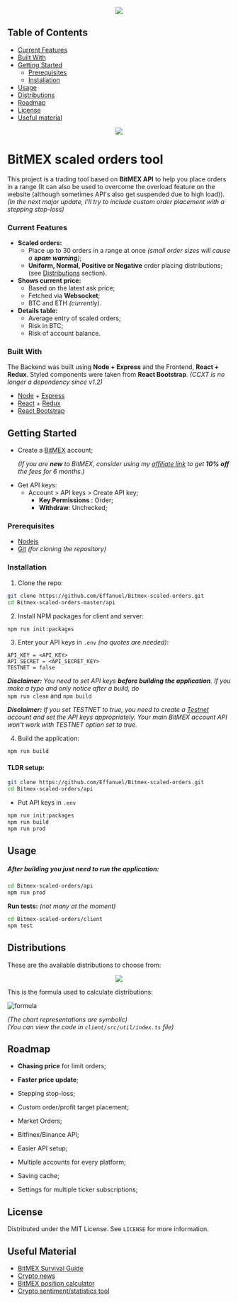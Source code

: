 <p align="center">
  <img src='assets/presentation_scaled_v5.gif'>
</p>

## Table of Contents

- [Current Features](#current-features)
- [Built With](#built-with)
- [Getting Started](#getting-started)
  - [Prerequisites](#prerequisites)
  - [Installation](#installation)
- [Usage](#usage)
- [Distributions](#distributions)
- [Roadmap](#roadmap)
- [License](#license)
- [Useful material](#useful-material)

<p align="center">
  <img src="assets/interface_range_tool_v6.png">
</p>

# BitMEX scaled orders tool

This project is a trading tool based on **BitMEX API** to help you place orders in a range (It can also be used to overcome the overload feature on the website (although sometimes API's also get suspended due to high load)).
_(In the next major update, I'll try to include custom order placement with a stepping stop-loss)_

### Current Features

- **Scaled orders:**
  - Place up to 30 orders in a range at once _(small order sizes will cause a **spam warning**)_;
  - **Uniform, Normal, Positive or Negative** order placing distributions; (see [Distributions](#distributions) section).
- **Shows current price:**
  - Based on the latest ask price;
  - Fetched via **Websocket**;
  - BTC and ETH _(currently)_.
- **Details table:**
  - Average entry of scaled orders;
  - Risk in BTC;
  - Risk of account balance.

### Built With

The Backend was built using **Node + Express** and the Frontend, **React + Redux**. Styled components were taken from **React Bootstrap**. _(CCXT is no longer a dependency since v1.2)_

- [Node](https://nodejs.org/en/) + [Express](https://expressjs.com/)
- [React](https://reactjs.org/) + [Redux](https://redux.js.org/)
- [React Bootstrap](https://react-bootstrap.github.io/)
  <!-- GETTING STARTED -->

## Getting Started

- Create a [BitMEX](https://www.bitmex.com) account;

  _(If you are **new** to BitMEX, consider using my [affiliate link](https://www.bitmex.com/register/o8ILy1) to get **10% off** the fees for 6 months.)_

* Get API keys:
  - Account > API keys > Create API key;
    - **Key Permissions** : Order;
    - **Withdraw**: Unchecked;

### Prerequisites

- [Nodejs](https://nodejs.org/en/download/)
- [Git](https://git-scm.com/downloads) _(for cloning the repository)_

### Installation

1. Clone the repo:

```sh
git clone https://github.com/Effanuel/Bitmex-scaled-orders.git
cd Bitmex-scaled-orders-master/api
```

2. Install NPM packages for client and server:

```sh
npm run init:packages
```

3. Enter your API keys in `.env` _(no quotes are needed)_:

```
API_KEY = <API_KEY>
API_SECRET = <API_SECRET_KEY>
TESTNET = false
```

_**Disclaimer:** You need to set API keys **before building the application**. If you make a typo and only notice after a build, do_</br>
`npm run clean` and `npm build`

_**Disclaimer:** If you set TESTNET to true, you need to create a [Testnet](https://testnet.bitmex.com/) account and set the API keys appropriately. Your main BitMEX account API won't work with TESTNET option set to true._

4. Build the application:

```sh
npm run build
```

  <!-- USAGE EXAMPLES -->

#### TLDR setup:

```sh
git clone https://github.com/Effanuel/Bitmex-scaled-orders.git
cd Bitmex-scaled-orders/api
```

- Put API keys in `.env`

```sh
npm run init:packages
npm run build
npm run prod
```

## Usage

##### After building you just need to run the application:

```sh
cd Bitmex-scaled-orders/api
npm run prod
```

**Run tests:** _(not many at the moment)_

```sh
cd Bitmex-scaled-orders/client
npm test
```

## Distributions

These are the available distributions to choose from:

  <p align="center">
  <img src="assets/distributions.png">
  </p>

This is the formula used to calculate distributions:

![formula](https://wikimedia.org/api/rest_v1/media/math/render/svg/4abaca87a10ecfa77b5a205056523706fe6c9c3f)

_(The chart representations are symbolic)_ </br>
_(You can view the code in `client/src/util/index.ts` file)_

## Roadmap

* **Chasing price** for limit orders;
* **Faster price update**;
* Stepping stop-loss;
* Custom order/profit target placement;
* Market Orders;
* Bitfinex/Binance API;
* Easier API setup;
* Multiple accounts for every platform;
* Saving cache;
* Settings for multiple ticker subscriptions;

  <!-- LICENSE -->

## License

Distributed under the MIT License. See `LICENSE` for more information.

  <!-- USEFUL METERIAL -->

## Useful Material

- [BitMEX Survival Guide](https://www.crypto-simplified.com/wp-content/uploads/2018/09/BitMEX-Survival-Guide-v1.5.pdf)
- [Crypto news](https://cointelegraph.com/)
- [BitMEX position calculator](https://blockchainwhispers.com/bitmex-position-calculator/)
- [Crypto sentiment/statistics tool](https://thetie.io/)
